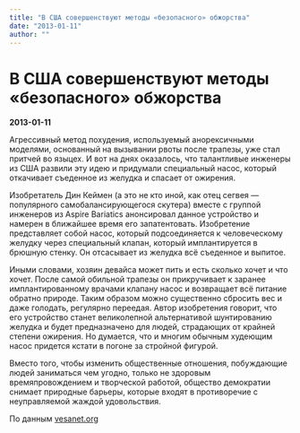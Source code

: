 ```yaml
---
title: "В США совершенствуют методы «безопасного» обжорства"
date: "2013-01-11"
author: ""
---
```


# В США совершенствуют методы «безопасного» обжорства

**2013-01-11** 

Агрессивный метод похудения, используемый анорексичными моделями, основанный на вызывании рвоты после трапезы, уже стал притчей во языцех. И вот на днях оказалось, что талантливые инженеры из США развили эту идею и придумали специальный насос, который откачивает съеденное из желудка и спасает от ожирения.

Изобретатель Дин Кеймен (а это не кто иной, как отец сегвея — популярного самобалансирующегося скутера) вместе с группой инженеров из Aspire Bariatics анонсировал данное устройство и намерен в ближайшее время его запатентовать. Изобретение представляет собой насос, который подсоединяется к человеческому желудку через специальный клапан, который имплантируется в брюшную стенку. Он отсасывает из желудка всё съеденное и выпитое.

Иными словами, хозяин девайса может пить и есть сколько хочет и что хочет. После самой обильной трапезы он прикручивает к заранее имплантированному врачами клапану насос и возвращает всё питание обратно природе. Таким образом можно существенно сбросить вес и даже голодать, регулярно переедая. Автор изобретения говорит, что его устройство станет великолепной альтернативой шунтированию желудка и будет предназначено для людей, страдающих от крайней степени ожирения. Но думается, что и многим обычным худеющим насос придется кстати в погоне за стройной фигурой.

Вместо того, чтобы изменить общественные отношения, побуждающие людей заниматься чем угодно, только не здоровым времяпровождением и творческой работой, общество демократии снимает природные барьеры, которые входят в противоречие с неуправляемой жаждой удовольствия.

По данным [vesanet.org](http://vesanet.org/669-izobreten-nasos-otkachivayuschiy-sedennoe-iz-zheludka.html)